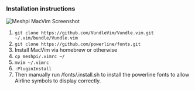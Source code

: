 ### Installation instructions
![Meshpi MacVim Screenshot](/assets/images/meshpi_screenshot.png)
1. `git clone https://github.com/VundleVim/Vundle.vim.git ~/.vim/bundle/Vundle.vim`
2. `git clone https://github.com/powerline/fonts.git` 
3. Install MacVim via homebrew or otherwise
4. `cp meshpi/.vimrc ~/`
5. `mvim ~/.vimrc`
6. `:PluginInstall`
7. Then manually run /fonts/.install.sh to install the powerline fonts to allow Airline symbols to display correctly.

